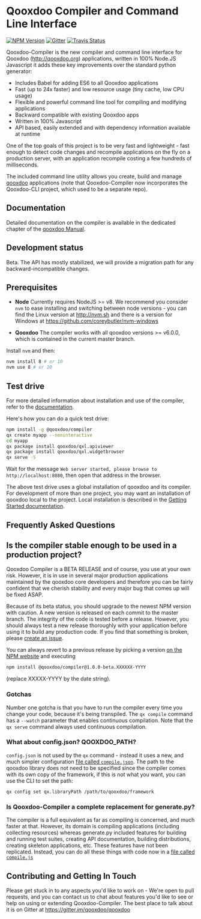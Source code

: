 # Qooxdoo Compiler and Command Line Interface
[![NPM Version][npm-image]][npm-url] 
[![Gitter][gitter-image]][gitter-url]
[![Travis Status][travis-image]][travis-url]

Qooxdoo-Compiler is the new compiler and command line interface for Qooxdoo 
(http://qooxdoo.org) applications, written in 100% Node.JS Javascript it adds 
these key improvements over the standard python generator:

* Includes Babel for adding ES6 to all Qooxdoo applications 
* Fast (up to 24x faster) and low resource usage (tiny cache, low CPU usage)
* Flexible and powerful command line tool for compiling and modifying applications
* Backward compatible with existing Qooxdoo apps
* Written in 100% Javascript
* API based, easily extended and with dependency information available at runtime

One of the top goals of this project is to be very fast and lightweight - fast
enough to detect code changes and recompile  applications on the fly on a
production server, with an application recompile costing a few hundreds of
milliseconds.

The included command line utility allows you create, build and manage
[qooxdoo](http://www.qooxdoo.org) applications (note that Qooxdoo-Compiler now
incorporates the Qooxdoo-CLI project, which used to be a separate repo).

## Documentation

Detailed documentation on the compiler is available in the dedicated chapter of
the [qooxdoo Manual](https://qooxdoo.org/documentation/#/development/compiler/).

## Development status

Beta. The API has mostly stabilized, we will provide a migration path for any
backward-incompatible changes.

## Prerequisites

- **Node** Currently requires NodeJS >= v8. We recommend you consider `nvm` to
ease installing and switching between node versions - you can find the Linux
version at http://nvm.sh and there is a version for Windows at
https://github.com/coreybutler/nvm-windows

- **Qooxdoo** The compiler works with all qooxdoo versions >= v6.0.0, which is 
contained in the current master branch. 
 
Install `nvm` and then:

```bash
nvm install 8 # or 10
nvm use 8 # or 10
```

## Test drive

For more detailed information about installation and use of the compiler, refer
to the [documentation](https://www.qooxdoo.org/docs/#/cli/commands). 

Here's how you can do a quick test drive:

```bash
npm install -g @qooxdoo/compiler
qx create myapp --noninteractive
cd myapp
qx package install qooxdoo/qxl.apiviewer
qx package install qooxdoo/qxl.widgetbrowser
qx serve -S
```
Wait for the message `Web server started, please browse to http://localhost:8080`,
then open that address in the browser. 

The above test drive uses a global installation of qooxdoo and its compiler. For 
development of more than one project, you may want an installation of qooxdoo local to the
project. Local installation is described in the
[Getting Started documentation](http://www.qooxdoo.org/6.0.0-beta/docs/#/?id=local-installation).

## Frequently Asked Questions

## Is the compiler stable enough to be used in a production project?

Qooxdoo Compiler is a BETA RELEASE and of course, you use at your own risk.
However, it is in use in several major production applications maintained by the
qooxdoo core developers and therefore you can be fairly confident that we cherish
stability and every major bug that comes up will be fixed ASAP. 

Because of its beta status, you should upgrade to the newest NPM version with caution.
A new version is released on each commit to the master branch. The integrity of the
code is tested before a release. However, you should always test a new release thoroughly
with your application before using it to build any production code. If you find that
something is broken, please [create an issue](https://github.com/qooxdoo/qooxdoo-compiler/issues/new/choose).

You can always revert to a previous release by picking a version 
[on the NPM website](https://www.npmjs.com/package/@qooxdoo/compiler?activeTab=versions)
and executing 

```bash
npm install @qooxdoo/compiler@1.0.0-beta.XXXXXX-YYYY
```
(replace XXXXX-YYYY by the date string).

### Gotchas

Number one gotcha is that you have to run the compiler every time you change
your code, because it's being transpiled. The `qx compile` command has a
`--watch` parameter that enables continuous compilation.  Note that the `qx
serve` command always used continuous compilation.

### What about config.json? QOOXDOO_PATH?

`config.json` is not used by the `qx` command - instead it uses a new, and much
simpler configuration [file called `compile.json`](docs/configuration/compile.md).
The path to the qooxdoo library does not need to be specified since the compiler
comes with its own copy of the framework, if this is not what you want, you can
use the CLI to set the path:
```
qx config set qx.libraryPath /path/to/qooxdoo/framework
```

### Is Qooxdoo-Compiler a complete replacement for generate.py?

The compiler is a full equivalent as far as compiling is concerned, and much
faster at that. However, its domain is compiling applications (including
collecting resources) whereas generate.py included features for building and
running test suites, creating API documentation, building distributions,
creating skeleton applications, etc. These features have not been replicated.
Instead, you can do all these things with code now in a [file called `compile.js`](docs/configuration/compile.md#compilejs)

## Contributing and Getting In Touch

Please get stuck in to any aspects you'd like to work on - We're open to pull
requests, and you can contact us to chat about features you'd like to see or
help on using or extending Qooxdoo-Compiler.  The best place to talk about it is
on Gitter at https://gitter.im/qooxdoo/qooxdoo

[npm-image]: https://badge.fury.io/js/%40qooxdoo%2Fcompiler.svg
[npm-url]: https://npmjs.org/package/@qooxdoo/compiler
[travis-image]: https://travis-ci.org/qooxdoo/qooxdoo-compiler.svg?branch=master
[travis-url]: https://travis-ci.org/qooxdoo/qooxdoo-compiler
[gitter-image]: https://badges.gitter.im/qooxdoo/qooxdoo.svg
[gitter-url]: https://gitter.im/qooxdoo/qooxdoo?utm_source=badge&utm_medium=badge&utm_campaign=pr-badge&utm_content=badge
